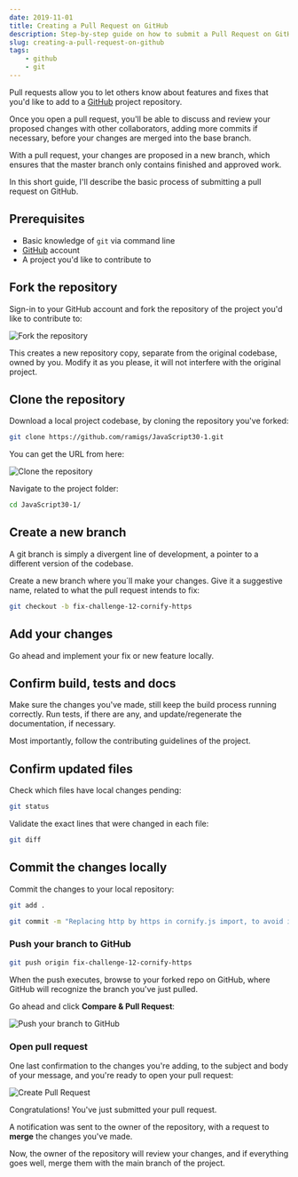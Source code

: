 ```yaml
---
date: 2019-11-01
title: Creating a Pull Request on GitHub
description: Step-by-step guide on how to submit a Pull Request on GitHub
slug: creating-a-pull-request-on-github
tags:
    - github
    - git
---
```


Pull requests allow you to let others know about features and fixes that you'd
like to add to a [GitHub](https://github.com/) project repository.

Once you open a pull request, you'll be able to discuss and review your proposed
changes with other collaborators, adding more commits if necessary, before your
changes are merged into the base branch.

With a pull request, your changes are proposed in a new branch, which ensures
that the master branch only contains finished and approved work.

In this short guide, I'll describe the basic process of submitting a pull
request on GitHub.

## Prerequisites

- Basic knowledge of `git` via command line 
- [GitHub](https://github.com/) account
- A project you'd like to contribute to

## Fork the repository

Sign-in to your GitHub account and fork the repository of the project you'd like
to contribute to:

![Fork the repository](/img/articles/2019-11-01-fork_repo.png)

This creates a new repository copy, separate from the original codebase, owned
by you. Modify it as you please, it will not interfere with the original
project.

## Clone the repository

Download a local project codebase, by cloning the repository you've forked:

```bash
git clone https://github.com/ramigs/JavaScript30-1.git
```

You can get the URL from here:

![Clone the repository](/img/articles/2019-11-01-clone_url.png)

Navigate to the project folder:

```bash
cd JavaScript30-1/
```

## Create a new branch

A git branch is simply a divergent line of development, a pointer to a different
version of the codebase.

Create a new branch where you´ll make your changes. Give it a suggestive name,
related to what the pull request intends to fix:

```bash
git checkout -b fix-challenge-12-cornify-https
```

## Add your changes

Go ahead and implement your fix or new feature locally.

## Confirm build, tests and docs

Make sure the changes you've made, still keep the build process running
correctly. Run tests, if there are any, and update/regenerate the documentation,
if necessary.

Most importantly, follow the contributing guidelines of the project.

## Confirm updated files

Check which files have local changes pending:

```bash
git status
```

Validate the exact lines that were changed in each file:

```bash
git diff
```

## Commit the changes locally

Commit the changes to your local repository:

```bash
git add .
```

```bash
git commit -m "Replacing http by https in cornify.js import, to avoid insecure mixed content issues in some hosting providers"
```

### Push your branch to GitHub

```bash
git push origin fix-challenge-12-cornify-https
```

When the push executes, browse to your forked repo on GitHub, where GitHub will
recognize the branch you've just pulled.

Go ahead and click **Compare & Pull Request**:

![Push your branch to GitHub](/img/articles/2019-11-01-compare_and_pull_request.png)

### Open pull request

One last confirmation to the changes you're adding, to the subject and body of
your message, and you're ready to open your pull request:

![Create Pull Request](/img/articles/2019-11-01-create_pull_request.png)

Congratulations! You've just submitted your pull request.

A notification was sent to the owner of the repository, with a request to
**merge** the changes you've made.

Now, the owner of the repository will review your changes, and if everything
goes well, merge them with the main branch of the project.